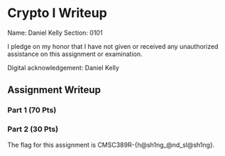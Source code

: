 # Crypto I Writeup

Name: Daniel Kelly
Section: 0101

I pledge on my honor that I have not given or received any unauthorized
assistance on this assignment or examination.

Digital acknowledgement: Daniel Kelly

## Assignment Writeup

### Part 1 (70 Pts)

### Part 2 (30 Pts)

The flag for this assignment is CMSC389R-{h@sh1ng_@nd_sl@sh1ng}.
